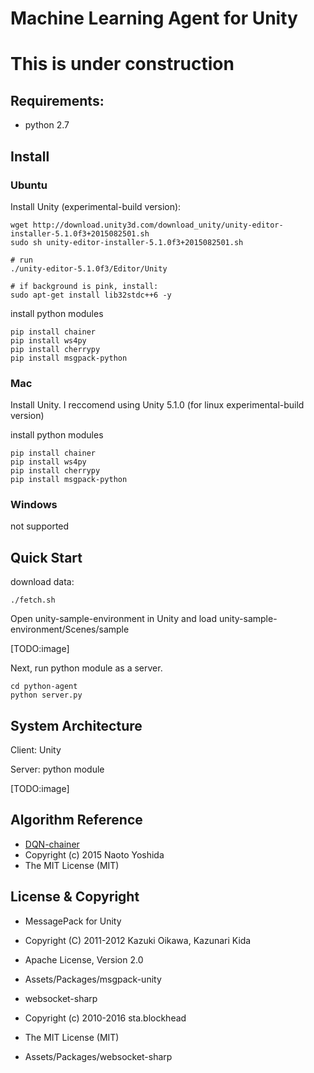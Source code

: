 Machine Learning Agent for Unity
=============

# This is under construction 

## Requirements:
- python 2.7

## Install
### Ubuntu 
Install Unity (experimental-build version):

```
wget http://download.unity3d.com/download_unity/unity-editor-installer-5.1.0f3+2015082501.sh
sudo sh unity-editor-installer-5.1.0f3+2015082501.sh

# run
./unity-editor-5.1.0f3/Editor/Unity

# if background is pink, install:
sudo apt-get install lib32stdc++6 -y
```

install python modules
```
pip install chainer
pip install ws4py
pip install cherrypy
pip install msgpack-python
```

### Mac
Install Unity. I reccomend using Unity 5.1.0 (for linux experimental-build version)

install python modules
```
pip install chainer
pip install ws4py
pip install cherrypy
pip install msgpack-python
```

### Windows

not supported

## Quick Start
download data:

```
./fetch.sh
```

Open unity-sample-environment in Unity and load unity-sample-environment/Scenes/sample

[TODO:image]

Next, run python module as a server.

```
cd python-agent
python server.py
```



## System Architecture


Client: Unity

Server: python module

[TODO:image]




## Algorithm Reference 

+ [DQN-chainer](https://github.com/ugo-nama-kun/DQN-chainer)
 + Copyright (c) 2015 Naoto Yoshida
 + The MIT License (MIT)


## License & Copyright

+ MessagePack for Unity 
 + Copyright (C) 2011-2012 Kazuki Oikawa, Kazunari Kida
 + Apache License, Version 2.0
 + Assets/Packages/msgpack-unity 

+ websocket-sharp
 + Copyright (c) 2010-2016 sta.blockhead
 + The MIT License (MIT)
 + Assets/Packages/websocket-sharp
